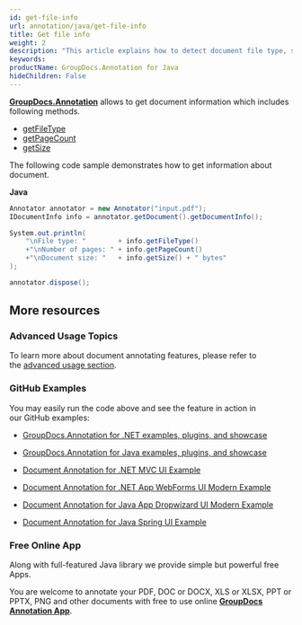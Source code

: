 ```yaml
---
id: get-file-info
url: annotation/java/get-file-info
title: Get file info
weight: 2
description: "This article explains how to detect document file type, size and calculate pages count when annotate documents or images with GroupDocs.Annotation."
keywords: 
productName: GroupDocs.Annotation for Java
hideChildren: False
---
```

**[GroupDocs.Annotation](https://products.groupdocs.com/annotation/java)** allows to get document information which includes following methods.

*   [getFileType](https://apireference.groupdocs.com/java/annotation/com.groupdocs.annotation/IDocumentInfo#getFileType())
*   [getPageCount](https://apireference.groupdocs.com/java/annotation/com.groupdocs.annotation/IDocumentInfo#getPageCount())
*   [getSize](https://apireference-qa.groupdocs.com/java/annotation/com.groupdocs.annotation/IDocumentInfo#getSize())

The following code sample demonstrates how to get information about document.

**Java**

```csharp
Annotator annotator = new Annotator("input.pdf");
IDocumentInfo info = annotator.getDocument().getDocumentInfo();

System.out.println(
    "\nFile type: "        + info.getFileType()
    +"\nNumber of pages: " + info.getPageCount()
    +"\nDocument size: "   + info.getSize() + " bytes" 
);

annotator.dispose();
```

## More resources

### Advanced Usage Topics

To learn more about document annotating features, please refer to the [advanced usage section](Advanced%2Busage.html).

### GitHub Examples

You may easily run the code above and see the feature in action in our GitHub examples:

*   [GroupDocs.Annotation for .NET examples, plugins, and showcase](https://github.com/groupdocs-annotation/GroupDocs.Annotation-for-.NET)
    
*   [GroupDocs.Annotation for Java examples, plugins, and showcase](https://github.com/groupdocs-annotation/GroupDocs.Annotation-for-Java)
    
*   [Document Annotation for .NET MVC UI Example](https://github.com/groupdocs-annotation/GroupDocs.Annotation-for-.NET-MVC) 
    
*   [Document Annotation for .NET App WebForms UI Modern Example](https://github.com/groupdocs-annotation/GroupDocs.Annotation-for-.NET-WebForms)
    
*   [Document Annotation for Java App Dropwizard UI Modern Example](https://github.com/groupdocs-annotation/GroupDocs.Annotation-for-Java-Dropwizard)
    
*   [Document Annotation for Java Spring UI Example](https://github.com/groupdocs-annotation/GroupDocs.Annotation-for-Java-Spring)
    

### Free Online App

Along with full-featured Java library we provide simple but powerful free Apps.

You are welcome to annotate your PDF, DOC or DOCX, XLS or XLSX, PPT or PPTX, PNG and other documents with free to use online **[GroupDocs Annotation App](https://products.groupdocs.app/annotation)**.
